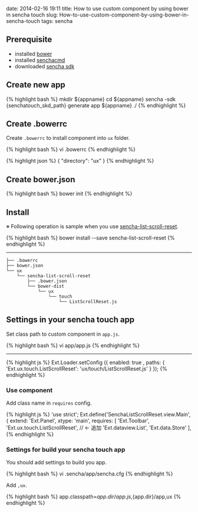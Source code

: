 date: 2014-02-16 19:11
title: How to use custom component by using bower in sencha touch
slug: How-to-use-custom-component-by-using-bower-in-sencha-touch
tags: sencha

## Prerequisite

* installed [bower](http://bower.io/)
* installed [senchacmd](http://www.sencha.com/products/sencha-cmd/download)
* downloaded [sencha sdk](http://www.sencha.com/products/touch/)

## Create new app

{% highlight bash %}
mkdir ${appname}
cd ${appname}
sencha -sdk {senchatouch_skd_path} generate app ${appname} ./
{% endhighlight %}


## Create .bowerrc

Create `.bowerrc` to install component into `ux` folder.

{% highlight bash %}
vi .bowerrc
{% endhighlight %}

{% highlight json %}
	{
 	 	"directory": "ux"
	}
{% endhighlight %}


## Create bower.json

{% highlight bash %}
bower init
{% endhighlight %}


## Install

※ Following operation is sample when you use [sencha-list-scroll-reset](https://github.com/kashiro/sencha-list-scroll-reset).


{% highlight bash %}
	bower install --save sencha-list-scroll-reset
{% endhighlight %}

---


    ├── .bowerrc
    ├── bower.json
    └── ux
        └── sencha-list-scroll-reset
            ├── .bower.json
            └── bower-dist
                └── ux
                    └── touch
                        └── ListScrollReset.js


## Settings in your sencha touch app

Set class path to custom component in `app.js`.

{% highlight bash %}
vi app/app.js
{% endhighlight %}
	
---


{% highlight js %}
Ext.Loader.setConfig ({
    enabled: true ,
    paths: {
        'Ext.ux.touch.ListScrollReset': 'ux/touch/ListScrollReset.js'
    }
});
{% endhighlight %}

### Use component

Add class name in `requires` config.


{% highlight js %}
'use strict';
Ext.define('SenchaListScrollReset.view.Main', {
    extend: 'Ext.Panel',
    xtype: 'main',
    requires: [
        'Ext.Toolbar',
        'Ext.ux.touch.ListScrollReset', // ← 追加
        'Ext.dataview.List',
        'Ext.data.Store'
    ],
{% endhighlight %}


### Settings for build your sencha touch app

You should add settings to build you app.


{% highlight bash %}
vi .sencha/app/sencha.cfg
{% endhighlight %}


Add `,ux`.

{% highlight bash %}
app.classpath=${app.dir}/app.js,${app.dir}/app,ux
{% endhighlight %}
